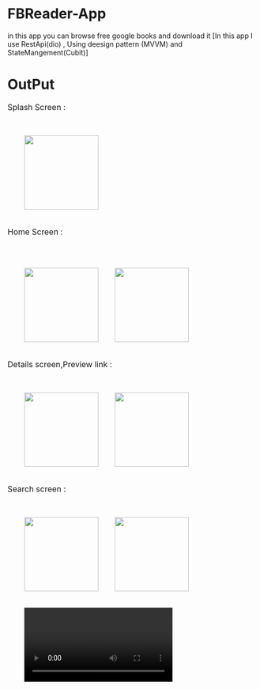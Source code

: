 # FBReader-App
in this app you can browse free google books and download it   [In this app I use RestApi(dio) , Using deesign pattern (MVVM) and StateMangement(Cubit)]



# OutPut
<p style="font-size:16px">Splash Screen :</p><br>

<div>
  <Pre>
    <img src="https://github.com/Mohammed-yunis/Free-Book-App/assets/91242086/6fb96228-81f5-41e9-9f2e-8968eed8c775" style="width:150px">  
  </Pre>
</div>

<p style="font-size:16px">Home Screen :</p><br>

<div>
  <Pre> 
    <img src="https://github.com/Mohammed-yunis/Free-Book-App/assets/91242086/176f8f2a-abd2-4f35-bbe3-08b505205210" style="width:150px">    <img src="https://github.com/Mohammed-yunis/Free-Book-App/assets/91242086/6431a063-5a40-4d71-a01b-8ee6c254b0a2" style="width:150px">
  </Pre>
</div>

<p style="font-size:16px">Details screen,Preview link :</p><br>

<div>
  <Pre>
    <img src="https://github.com/Mohammed-yunis/Free-Book-App/assets/91242086/3e67911e-62b6-4f51-b3dc-7f1ff9b8965c" style="width:150px">    <img src="https://github.com/Mohammed-yunis/Free-Book-App/assets/91242086/ebf44d70-8622-427b-98d9-c9dd77fb4ff7" style="width:150px">
  </Pre>
</div>

<p style="font-size:16px">Search screen :</p><br>

<div>
  <Pre>
    <img src="https://github.com/Mohammed-yunis/Free-Book-App/assets/91242086/27c9f8d4-20ed-4b30-b739-ee69f0d4a5ce" style="width:150px">    <img src="https://github.com/Mohammed-yunis/Free-Book-App/assets/91242086/07e0cd87-95ce-4b37-ae74-cb82317d7964" style="width:150px">
  </Pre>
</div>

<div>
  <pre>
    <video src="https://github.com/Mohammed-yunis/Free-Book-App/assets/91242086/e48661a3-a173-4354-bfd7-309f6fab240b" style="width:300px"> </video>
  </pre>
</div>
